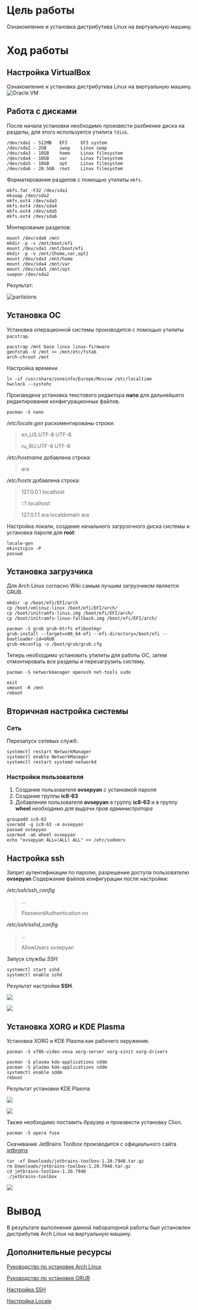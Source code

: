 # Цель работы
Ознакомление и установка дистрибутива Linux на виртуальную машину.
# Ход работы
## Настройка VirtualBox
Ознакомление и установка дистрибутива Linux на виртуальную машину.
![Oracle VM](https://bmstu.codes/iu8/bsbd/2021/63/ovsepyan/bsbd-lab-01/-/raw/master/img/VB.PNG)
## Работа с дисками
После начала установки необходимо произвести разбиение диска на разделы, для этого используется утилита `fdisk`.
```
/dev/sda1 - 512MB	EFI 	EFI system
/dev/sda2 - 2GB		swap 	Linux swap
/dev/sda3 - 10GB	home 	Linux filesystem
/dev/sda4 - 10GB	var 	Linux filesystem
/dev/sda5 - 10GB	opt  	Linux filesystem
/dev/sda6 - 20.5GB	root 	Linux filesystem
```
Форматирование разделов с помощью утилиты `mkfs`.
```shell
mkfs.fat -F32 /dev/sda1
mkswap /dev/sda2
mkfs.ext4 /dev/sda3
mkfs.ext4 /dev/sda4
mkfs.ext4 /dev/sda5
mkfs.ext4 /dev/sda6
```
Монтирование разделов:
```shell
mount /dev/sda6 /mnt
mkdir -p -v /mnt/boot/efi
mount /dev/sda1 /mnt/boot/efi
mkdir -p -v /mnt/{home,var,opt}
mount /dev/sda3 /mnt/home
mount /dev/sda4 /mnt/var
mount /dev/sda5 /mnt/opt
swapon /dev/sda2
```
Результат:

![partisions](https://bmstu.codes/iu8/bsbd/2021/63/ovsepyan/bsbd-lab-01/-/raw/master/img/partisions.PNG)

## Установка ОС
Установка операционной системы производится с помощью утилиты `pacstrap`.
```shell
pacstrap /mnt base linux linux-firmware
genfstab -U /mnt >> /mnt/etc/fstab
arch-chroot /mnt
```
Настройка времени
```shell
ln -sf /usr/share/zoneinfo/Europe/Moscow /etc/localtime
hwclock --systohc
```

Произведена установка текстового редактора **nano** для дальнейшего редактирования конфигурационных файлов.
```shell
pacman -S nano
```

*/etc/locale.gen* 
раскоментированы строки:

> en_US.UTF-8 UTF-8
>
> ru_RU.UTF-8 UTF-8

*/etc/hostname*
добавлена строка:

> ara

*/etc/hosts*
добавлена строка:

> 127.0.0.1 localhost
>
> ::1 localhost
>
> 127.0.1.1 ara.localdomain ara

Настройка локали, создание начального загрузочного диска системы и установка пароля для **root**:

```shell
locale-gen
mkinitcpio -P
passwd
```

## Установка загрузчика
Для Arch Linux согласно Wiki самым лучшим загрузчиком является GRUB.
```shell
mkdir -p /boot/efi/EFI/arch
cp /boot/vmlinuz-linux /boot/efi/EFI/arch/
cp /boot/initramfs-linux.img /boot/efi/EFI/arch/
cp /boot/initramfs-linux-fallback.img /boot/efi/EFI/arch/

pacman -S grub grub-btrfs efibootmgr
grub-install --target=x86_64-efi --efi-directory=/boot/efi --bootloader-id=GRUB
grub-mkconfig -o /boot/grub/grub.cfg
```
Теперь необходимо установить утилиты для работы ОС, затем отмонтировать все разделы и перезагрузить систему.
```shell
pacman -S networkmanager openssh net-tools sudo

exit
umount -R /mnt
reboot
```
## Вторичная настройка системы
### Сеть
Перезапуск сетевых служб:
```shell
systemctl restart NetworkManager
systemctl enable NetworkManager
systemctl restart systemd-networkd
```
### Настройки пользователя
1. Создание пользователя **ovsepyan** с установкой пароля
2. Создание группы **ic8-63**
3. Добавления пользователя **ovsepyan** в группу **ic8-63** и в группу **wheel** *необходимо для выдачи прав администратора*
```shell
groupadd ic8-63
useradd -g ic8-63 -m ovsepyan
passwd ovsepyan
usermod -aG wheel ovsepyan
echo "ovsepyan ALL=(ALL) ALL" >> /etc/sudoers
```
## Настройка ssh
Запрет аутентификации по паролю, разрешение доступа пользователю **ovsepyan**
Содержание файлов конфигурации после настройки:

*/etc/ssh/ssh_config*

> ...
>
> PasswordAuthentication no

*/etc/ssh/sshd_config*

> ...
>
> AllowUsers ovsepyan

Запуск службы *SSH*

```shell
systemctl start sshd
systemctl enable sshd
```
Результат настройки **SSH**.

![](https://bmstu.codes/iu8/bsbd/2021/63/ovsepyan/bsbd-lab-01/-/raw/master/img/ssh_check.PNG)

![](https://bmstu.codes/iu8/bsbd/2021/63/ovsepyan/bsbd-lab-01/-/raw/master/img/ssh_check_1.png)

## Установка XORG и KDE Plasma
Установка XORG и KDE Plasma как рабочего окружения.

```shell 
pacman -S xf86-video-vesa xorg-server xorg-xinit xorg-drivers

pacman -S plasma kde-applications sddm
pacman -S plasma kde-applications sddm
systemctl enable sddm
reboot
```
Результат установки KDE Plasma

![](https://bmstu.codes/iu8/bsbd/2021/63/ovsepyan/bsbd-lab-01/-/raw/master/img/kde.PNG)

![](https://bmstu.codes/iu8/bsbd/2021/63/ovsepyan/bsbd-lab-01/-/raw/master/img/KDE_Desktop.PNG)

Также необходимо поставить браузер и произвести установку Clion.

```shell 
pacman -S opera fuse
```

Скачивание JetBrains Toolbox производится с официального сайта *[jetbrains](https://www.jetbrains.com/ru-ru/toolbox-app/)*

```shell
tar -xf Downloads/jetbrains-toolbox-1.20.7940.tar.gz
rm Downloads/jetbrains-toolbox-1.20.7940.tar.gz
cd jetbrains-toolbox-1.20.7940
./jetbrains-toolbox
```
![](https://bmstu.codes/iu8/bsbd/2021/63/ovsepyan/bsbd-lab-01/-/raw/master/img/clion.PNG)

# Вывод

В результате выполнения данной лабораторной работы был установлен дистрибутив Arch Linux на виртуальную машину.

## Дополнительные ресурсы

[Руководство по установке Arch Linux](https://wiki.archlinux.org/index.php/installation_guide)

[Руководство по установке GRUB](https://wiki.archlinux.org/index.php/GRUB)

[Настройка SSH](https://wiki.archlinux.org/index.php/OpenSSH)

[Настройка Locale](https://wiki.archlinux.org/index.php/Locale)

